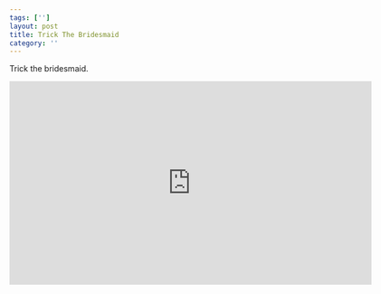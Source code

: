 ```yaml
---
tags: ['']
layout: post
title: Trick The Bridesmaid
category: ''
---
```

Trick the bridesmaid.

<iframe width="640" height="360" src="https://www.youtube-nocookie.com/embed/ehYoIKTsiV0?rel=0" frameborder="0" allowfullscreen></iframe>
